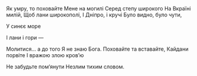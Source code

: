 Як умру, то поховайте
Мене на могилі 
Серед степу широкого
На Вкраїні милій,
Щоб лани широкополі,
І Дніпро, і кручі
Було видно, було чути,


У синєє море

І лани і гори —


Молитися... а до того
Я не знаю Бога.
Поховайте та вставайте,
Кайдани порвіте
І вражою злою кров’ю



Не забудьте пом’янути
Незлим тихим словом.
